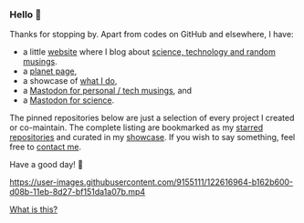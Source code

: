 ### Hello 👋

Thanks for stopping by. Apart from codes on GitHub and elsewhere, I have:

- a little [website][site] where I blog about [science, technology and random musings][blog].
- a [planet page][planet],
- a showcase of [what I do][what],
- a <a rel="me" href="https://mastodon.acc.sunet.se/@ashwinvis">Mastodon for personal / tech musings</a>, and
- a <a rel="me" href="https://fediscience.org/@ashwinvis">Mastodon for science</a>.

<link rel="me" href="https://pixelfed.social/ashwinvis">
<link rel="me" href="https://tube.tchncs.de/a/ashwinvis/video-channels">

The pinned repositories below are just a selection of every project I created or co-maintain.
The complete listing are bookmarked as my [starred repositories][star] and curated in my [showcase][what].
If you wish to say something, feel free to [contact me][where].

Have a good day! 🌅 

https://user-images.githubusercontent.com/9155111/122616964-b162b600-d08b-11eb-8d27-bf151da1a07b.mp4

[What is this?](https://fluid.quest/show-your-stripes-day.html)

[site]:   https://fluid.quest
[blog]:   https://fluid.quest/archives
[where]:  https://fluid.quest/pages/contact.html
[what]:   https://fluid.quest/pages/showcase.html
[planet]: https://fluid.quest/pages/planet.html
[star]:   https://github.com/ashwinvis?direction=desc&sort=stars&tab=stars
